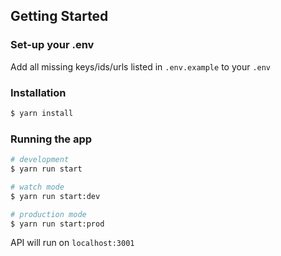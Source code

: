 ## Getting Started

### Set-up your .env

Add all missing keys/ids/urls listed in `.env.example` to your `.env`

### Installation

```bash
$ yarn install
```

### Running the app

```bash
# development
$ yarn run start

# watch mode
$ yarn run start:dev

# production mode
$ yarn run start:prod
```

API will run on `localhost:3001`